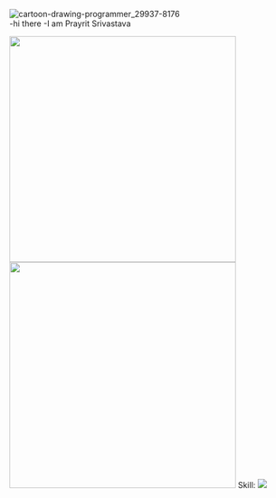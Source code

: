 ![cartoon-drawing-programmer_29937-8176](https://user-images.githubusercontent.com/65816944/174844886-25c433c9-84c7-45e2-b386-a00b605a6c87.png)
<br>
-hi there
-I am Prayrit Srivastava


<img src="https://github-readme-streak-stats.herokuapp.com?user=prayrit-srivastava&theme=dark" width="400">
<img src="https://leetcard.jacoblin.cool/sriprayrit" width="400">
Skill:
<img src="https://skillicons.dev/icons?i=js,html,css,react,php,nodejs,mysql,ai,ps,stackoverflow&perline=5"></img>
  
  
  
  
 
  
  
  


  
  
  
  
  
  
  <!-- <div><img src="(https://images.app.goo.gl/JHESkbEmZDULbBUs9)"></img> -->
<!--
**prayrit-srivastava/prayrit-srivastava** is a ✨ _special_ ✨ repository because its `README.md` (this file) appears on your GitHub profile.

Here are some ideas to get you started:

- 🔭 I’m currently working on ...
- 🌱 I’m currently learning ...
- 👯 I’m looking to collaborate on ...
- 🤔 I’m looking for help with ...
- 💬 Ask me about ...
- 📫 How to reach me: ...
- 😄 Pronouns: ...
- ⚡ Fun fact: ...
-->
